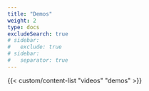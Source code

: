 ```yaml
---
title: "Demos"
weight: 2
type: docs
excludeSearch: true
# sidebar:
#   exclude: true
# sidebar:
#   separator: true
---
```


{{< custom/content-list "videos" "demos" >}}

